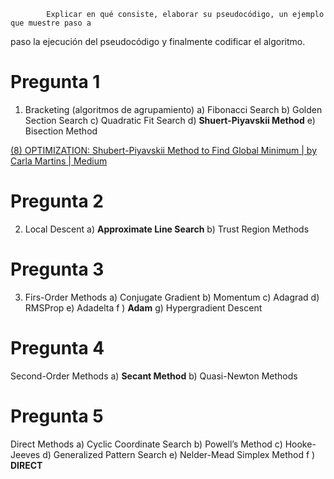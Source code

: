 			Explicar en qué consiste, elaborar su pseudocódigo, un ejemplo que muestre paso a
paso la ejecución del pseudocódigo y finalmente codificar el algoritmo.
# Pregunta 1
1. Bracketing (algoritmos de agrupamiento)
	a) Fibonacci Search
	b) Golden Section Search
	c) Quadratic Fit Search
	d) **Shuert-Piyavskii Method**
	e) Bisection Method



[(8) OPTIMIZATION: Shubert-Piyavskii Method to Find Global Minimum | by Carla Martins | Medium](https://cdanielaam.medium.com/8-optimization-shubert-piyavskii-method-to-find-global-minimum-7003add4a834)




# Pregunta 2
2. Local Descent
	a) **Approximate Line Search**
	b) Trust Region Methods

# Pregunta 3
3. Firs-Order Methods
	a) Conjugate Gradient
	b) Momentum
	c) Adagrad
	d) RMSProp
	e) Adadelta
	f ) **Adam**
	g) Hypergradient Descent

# Pregunta 4
Second-Order Methods
	a) **Secant Method**
	b) Quasi-Newton Methods


# Pregunta 5
Direct Methods
	a) Cyclic Coordinate Search
	b) Powell’s Method
	c) Hooke-Jeeves
	d) Generalized Pattern Search
	e) Nelder-Mead Simplex Method
	f ) **DIRECT**



